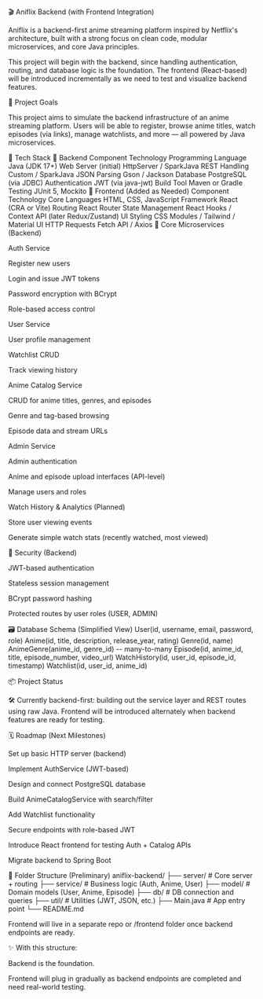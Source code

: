 🎬 Aniflix Backend (with Frontend Integration)

Aniflix is a backend-first anime streaming platform inspired by Netflix's architecture, built with a strong focus on clean code, modular microservices, and core Java principles.

This project will begin with the backend, since handling authentication, routing, and database logic is the foundation.
The frontend (React-based) will be introduced incrementally as we need to test and visualize backend features.

🚀 Project Goals

This project aims to simulate the backend infrastructure of an anime streaming platform. Users will be able to register, browse anime titles, watch episodes (via links), manage watchlists, and more — all powered by Java microservices.

🧱 Tech Stack
🔹 Backend
Component	Technology
Programming Language	Java (JDK 17+)
Web Server (initial)	HttpServer / SparkJava
REST Handling	Custom / SparkJava
JSON Parsing	Gson / Jackson
Database	PostgreSQL (via JDBC)
Authentication	JWT (via java-jwt)
Build Tool	Maven or Gradle
Testing	JUnit 5, Mockito
🔹 Frontend (Added as Needed)
Component	Technology
Core Languages	HTML, CSS, JavaScript
Framework	React (CRA or Vite)
Routing	React Router
State Management	React Hooks / Context API (later Redux/Zustand)
UI Styling	CSS Modules / Tailwind / Material UI
HTTP Requests	Fetch API / Axios
🧩 Core Microservices (Backend)

Auth Service

Register new users

Login and issue JWT tokens

Password encryption with BCrypt

Role-based access control

User Service

User profile management

Watchlist CRUD

Track viewing history

Anime Catalog Service

CRUD for anime titles, genres, and episodes

Genre and tag-based browsing

Episode data and stream URLs

Admin Service

Admin authentication

Anime and episode upload interfaces (API-level)

Manage users and roles

Watch History & Analytics (Planned)

Store user viewing events

Generate simple watch stats (recently watched, most viewed)

🔐 Security (Backend)

JWT-based authentication

Stateless session management

BCrypt password hashing

Protected routes by user roles (USER, ADMIN)

🗃️ Database Schema (Simplified View)
User(id, username, email, password, role)
Anime(id, title, description, release_year, rating)
Genre(id, name)
AnimeGenre(anime_id, genre_id) -- many-to-many
Episode(id, anime_id, title, episode_number, video_url)
WatchHistory(id, user_id, episode_id, timestamp)
Watchlist(id, user_id, anime_id)

📦 Project Status

🛠️ Currently backend-first: building out the service layer and REST routes using raw Java.
Frontend will be introduced alternately when backend features are ready for testing.

🗓️ Roadmap (Next Milestones)

 Set up basic HTTP server (backend)

 Implement AuthService (JWT-based)

 Design and connect PostgreSQL database

 Build AnimeCatalogService with search/filter

 Add Watchlist functionality

 Secure endpoints with role-based JWT

 Introduce React frontend for testing Auth + Catalog APIs

 Migrate backend to Spring Boot

📁 Folder Structure (Preliminary)
aniflix-backend/
├── server/      # Core server + routing
├── service/     # Business logic (Auth, Anime, User)
├── model/       # Domain models (User, Anime, Episode)
├── db/          # DB connection and queries
├── util/        # Utilities (JWT, JSON, etc.)
├── Main.java    # App entry point
└── README.md


Frontend will live in a separate repo or /frontend folder once backend endpoints are ready.

✨ With this structure:

Backend is the foundation.

Frontend will plug in gradually as backend endpoints are completed and need real-world testing.
